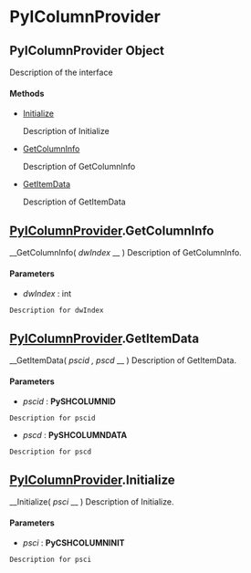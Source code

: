 # PyIColumnProvider

## PyIColumnProvider Object

Description of the interface

#### Methods


  - [Initialize](PyIColumnProvider.md#pyicolumnproviderinitialize)

    Description of Initialize&nbsp;

  - [GetColumnInfo](PyIColumnProvider.md#pyicolumnprovidergetcolumninfo)

    Description of GetColumnInfo&nbsp;

  - [GetItemData](PyIColumnProvider.md#pyicolumnprovidergetitemdata)

    Description of GetItemData&nbsp;

## [PyIColumnProvider](#pyicolumnprovider).GetColumnInfo

 __GetColumnInfo( *dwIndex* __ )
Description of GetColumnInfo.

#### Parameters


  -  *dwIndex* : int

    Description for dwIndex

## [PyIColumnProvider](#pyicolumnprovider).GetItemData

 __GetItemData( *pscid*  *, pscd* __ )
Description of GetItemData.

#### Parameters


  -  *pscid* : __PySHCOLUMNID__ 

    Description for pscid

  -  *pscd* : __PySHCOLUMNDATA__ 

    Description for pscd

## [PyIColumnProvider](#pyicolumnprovider).Initialize

 __Initialize( *psci* __ )
Description of Initialize.

#### Parameters


  -  *psci* : __PyCSHCOLUMNINIT__ 

    Description for psci